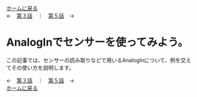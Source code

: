 [ホームに戻る](./index.md)  
←　[第３話](PwmOut_explain.md)　｜　[第５話](Warikomi_explain.md)　→

# AnalogInでセンサーを使ってみよう。
この記事では、センサーの読み取りなどで用いるAnalogInについて、例を交えてその使い方を説明します。







←　[第３話](PwmOut_explain.md)　｜　[第５話](Warikomi_explain.md)　→  
[ホームに戻る](./index.md)